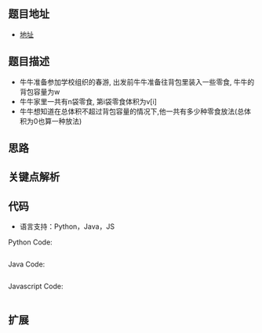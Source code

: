 ## 题目地址

- [地址](https://m.nowcoder.com/questions?uuid=bf877f837467488692be703735db84e6)

## 题目描述
- 牛牛准备参加学校组织的春游, 出发前牛牛准备往背包里装入一些零食, 牛牛的背包容量为w
- 牛牛家里一共有n袋零食, 第i袋零食体积为v[i]
- 牛牛想知道在总体积不超过背包容量的情况下,他一共有多少种零食放法(总体积为0也算一种放法)

## 思路

## 关键点解析

## 代码

- 语言支持：Python，Java，JS

Python Code:

```python

```

Java Code:

```java

```

Javascript Code:

```js

```



## 扩展
